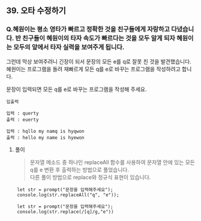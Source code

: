 ## 39. 오타 수정하기

### Q.혜원이는 평소 영타가 빠르고 정확한 것을 친구들에게 자랑하고 다녔습니다. 반 친구들이 혜원이의 타자 속도가 빠르다는 것을 모두 알게 되자 혜원이는 모두의 앞에서 타자 실력을 보여주게 됩니다.

그런데 막상 보여주려니 긴장이 되서 문장의 모든 e를 q로 잘못 친 것을 발견했습니다.
혜원이는 프로그램을 돌려 재빠르게 모든 q를 e로 바꾸는 프로그램을 작성하려고 합니다.

문장이 입력되면 모든 q를 e로 바꾸는 프로그램을 작성해 주세요.

```
입출력

입력 : querty
출력 : euerty

입력 : hqllo my namq is hyqwon
출력 : hello my name is hyewon
```

1. 풀이

   > 문자열 메소드 중 하나인 replaceAll 함수를 사용하여 문자열 안에 있는 모든 q를 e 변환 후 출력하는 방법으로 풀었습니다.  
   > 다른 풀이 방법으로 replace와 정규식 표현이 있습니다.

```
    let str = prompt("문장을 입력해주세요");
    console.log(str.replaceAll("q", "e"));

    let str = prompt("문장을 입력해주세요");
    console.log(str.replace(/[q]/g,"e"))
```
